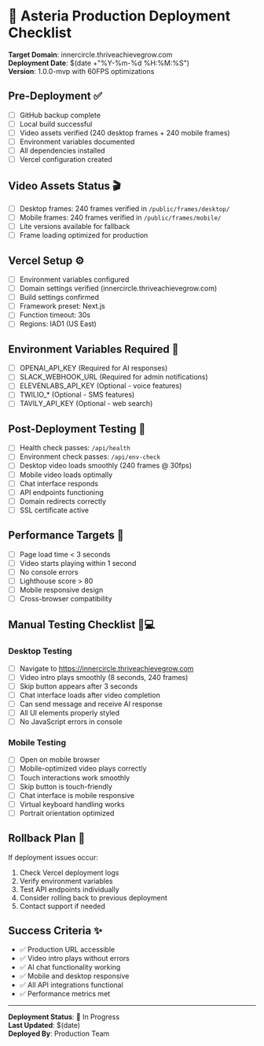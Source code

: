 # 🚀 Asteria Production Deployment Checklist

**Target Domain**: innercircle.thriveachievegrow.com  
**Deployment Date**: $(date +"%Y-%m-%d %H:%M:%S")  
**Version**: 1.0.0-mvp with 60FPS optimizations

## Pre-Deployment ✅
- [ ] GitHub backup complete
- [ ] Local build successful
- [ ] Video assets verified (240 desktop frames + 240 mobile frames)
- [ ] Environment variables documented
- [ ] All dependencies installed
- [ ] Vercel configuration created

## Video Assets Status 🎬
- [ ] Desktop frames: 240 frames verified in `/public/frames/desktop/`
- [ ] Mobile frames: 240 frames verified in `/public/frames/mobile/`
- [ ] Lite versions available for fallback
- [ ] Frame loading optimized for production

## Vercel Setup ⚙️
- [ ] Environment variables configured
- [ ] Domain settings verified (innercircle.thriveachievegrow.com)
- [ ] Build settings confirmed
- [ ] Framework preset: Next.js
- [ ] Function timeout: 30s
- [ ] Regions: IAD1 (US East)

## Environment Variables Required 🔑
- [ ] OPENAI_API_KEY (Required for AI responses)
- [ ] SLACK_WEBHOOK_URL (Required for admin notifications)
- [ ] ELEVENLABS_API_KEY (Optional - voice features)
- [ ] TWILIO_* (Optional - SMS features)
- [ ] TAVILY_API_KEY (Optional - web search)

## Post-Deployment Testing 🧪
- [ ] Health check passes: `/api/health`
- [ ] Environment check passes: `/api/env-check`
- [ ] Desktop video loads smoothly (240 frames @ 30fps)
- [ ] Mobile video loads optimally
- [ ] Chat interface responds
- [ ] API endpoints functioning
- [ ] Domain redirects correctly
- [ ] SSL certificate active

## Performance Targets 🎯
- [ ] Page load time < 3 seconds
- [ ] Video starts playing within 1 second
- [ ] No console errors
- [ ] Lighthouse score > 80
- [ ] Mobile responsive design
- [ ] Cross-browser compatibility

## Manual Testing Checklist 📱💻

### Desktop Testing
- [ ] Navigate to https://innercircle.thriveachievegrow.com
- [ ] Video intro plays smoothly (8 seconds, 240 frames)
- [ ] Skip button appears after 3 seconds
- [ ] Chat interface loads after video completion
- [ ] Can send message and receive AI response
- [ ] All UI elements properly styled
- [ ] No JavaScript errors in console

### Mobile Testing
- [ ] Open on mobile browser
- [ ] Mobile-optimized video plays correctly
- [ ] Touch interactions work smoothly
- [ ] Skip button is touch-friendly
- [ ] Chat interface is mobile responsive
- [ ] Virtual keyboard handling works
- [ ] Portrait orientation optimized

## Rollback Plan 🚨
If deployment issues occur:
1. Check Vercel deployment logs
2. Verify environment variables
3. Test API endpoints individually
4. Consider rolling back to previous deployment
5. Contact support if needed

## Success Criteria ✨
- ✅ Production URL accessible
- ✅ Video intro plays without errors
- ✅ AI chat functionality working
- ✅ Mobile and desktop responsive
- ✅ All API integrations functional
- ✅ Performance metrics met

---

**Deployment Status**: 🔄 In Progress  
**Last Updated**: $(date)  
**Deployed By**: Production Team 